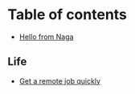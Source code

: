 # Table of contents

* [Hello from Naga](README.md)

## Life

* [Get a remote job quickly](life/get-a-remote-job-quickly.md)
